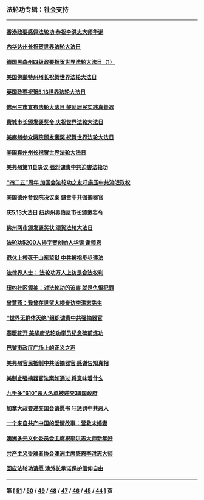 ### 法轮功专辑：社会支持
---
#### [香港政要感佩法轮功 恭祝李洪志大师华诞](../../pages/nf4386/n12937400.md?05110430) 
#### [内华达州长祝贺世界法轮大法日](../../pages/nf4386/n12936785.md?05110430) 
#### [德国黑森州四级政要祝贺世界法轮大法日（1）](../../pages/nf4386/n12934877.md?05110430) 
#### [美国佛蒙特州州长祝贺世界法轮大法日](../../pages/nf4386/n12935031.md?05110430) 
#### [英国政要祝贺5.13世界法轮大法日](../../pages/nf4386/n12934700.md?05110430) 
#### [佛州三市宣布法轮大法日 鼓励居民实践真善忍](../../pages/nf4386/n12934466.md?05110430) 
#### [费城市长颁发褒奖令 庆祝世界法轮大法日](../../pages/nf4386/n12928833.md?05110430) 
#### [美麻州参众两院颁发褒奖 祝贺世界法轮大法日](../../pages/nf4386/n12928372.md?05110430) 
#### [美国宾州州长祝贺世界法轮大法日](../../pages/nf4386/n12928310.md?05110430) 
#### [美弗州第11县决议 强烈谴责中共迫害法轮功](../../pages/nf4386/n12925015.md?05110430) 
#### [“四二五”周年 加国会法轮功之友吁施压中共流氓政权](../../pages/nf4386/n12896250.md?05110430) 
#### [美国德州参议院决议案 谴责中共强摘器官](../../pages/nf4386/n12924452.md?05110430) 
#### [庆5.13大法日 纽约州奥伯尼市长颁褒奖令](../../pages/nf4386/n12921706.md?05110430) 
#### [佛州两市颁发褒奖状 颂贺法轮大法日](../../pages/nf4386/n12922678.md?05110430) 
#### [法轮功5200人排字贺创始人华诞 谢师恩](../../pages/nf4386/n12918251.md?05110430) 
#### [退休上校死于山东监狱 中共被指步步违法](../../pages/nf4386/n12914624.md?05110430) 
#### [法律界人士： 法轮功万人上访是合法权利](../../pages/nf4386/n12902232.md?05110430) 
#### [纽约社区领袖：对法轮功的迫害 就是仇恨犯罪](../../pages/nf4386/n12901973.md?05110430) 
#### [曾慧燕：我曾在世贸大楼专访李洪志先生](../../pages/nf4386/n12898729.md?05110430) 
#### [“世界无群体灭绝”组织谴责中共强摘器官](../../pages/nf4386/n12871807.md?05110430) 
#### [春暖花开 美华府法轮功学员纪念碑前炼功](../../pages/nf4386/n12873078.md?05110430) 
#### [巴黎市政厅广场上的正义之声](../../pages/nf4386/n12849786.md?05110430) 
#### [美弗州官民抵制中共活摘器官 感谢告知真相](../../pages/nf4386/n12828339.md?05110430) 
#### [美制止强摘器官法案如通过 将意味着什么](../../pages/nf4386/n12810955.md?05110430) 
#### [九千多“610”恶人名单被递交38国政府](../../pages/nf4386/n12793222.md?05110430) 
#### [加拿大政要递交国会请愿书 吁惩罚中共恶人](../../pages/nf4386/n12782626.md?05110430) 
#### [一个来自共产中国的爱情故事：营救未婚妻](../../pages/nf4386/n12778386.md?05110430) 
#### [澳洲多元文化委员会主席祝李洪志大师新年好](../../pages/nf4386/n12757957.md?05110430) 
#### [共产主义受难者协会澳洲主席感恩李洪志大师](../../pages/nf4386/n12756566.md?05110430) 
#### [回应法轮功请愿 澳外长承诺保护信仰自由](../../pages/nf4386/n12755077.md?05110430) 

---
#### 第 [ [51](./51.md?05110430) / [50](./50.md?05110430) / [49](./49.md?05110430) / [48](./48.md?05110430) / [47](./47.md?05110430) / [46](./46.md?05110430) / [45](./45.md?05110430) / [44](./44.md?05110430) ] 页

